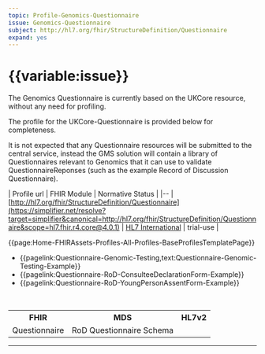 ```yaml
---
topic: Profile-Genomics-Questionnaire
issue: Genomics-Questionnaire
subject: http://hl7.org/fhir/StructureDefinition/Questionnaire
expand: yes
---
```


# {{variable:issue}}

The Genomics Questionnaire is currently based on the UKCore resource, without any need for profiling.

The profile for the UKCore-Questionnaire is provided below for completeness.

It is not expected that any Questionnaire resources will be submitted to the central service, instead the GMS solution will contain a library of Questionnaires relevant to Genomics that it can use to validate QuestionnaireReponses (such as the example Record of Discussion Questionnaire).

| Profile url | FHIR Module | Normative Status |
|--
| [http://hl7.org/fhir/StructureDefinition/Questionnaire](https://simplifier.net/resolve?target=simplifier&canonical=http://hl7.org/fhir/StructureDefinition/Questionnaire&scope=hl7.fhir.r4.core@4.0.1) | [HL7 International]() | trial-use |

{{page:Home-FHIRAssets-Profiles-All-Profiles-BaseProfilesTemplatePage}}

<div id="Examples" class="tabcontent">
<ul>
<li> {{pagelink:Questionnaire-Genomic-Testing,text:Questionnaire-Genomic-Testing-Example}} </li>
<li> {{pagelink:Questionnaire-RoD-ConsulteeDeclarationForm-Example}} </li>
<li> {{pagelink:Questionnaire-RoD-YoungPersonAssentForm-Example}} </li>
</ul>
</div>

<div id="Mappings" class="tabcontent">
            <br />
                <table class="assets">
                    <tr><th>FHIR</th><th>MDS</th><th>HL7v2</th></tr>
                    <tr><td>Questionnaire</td><td>RoD Questionnaire Schema</td><td></td></tr>
                </table>
</div>

---
    